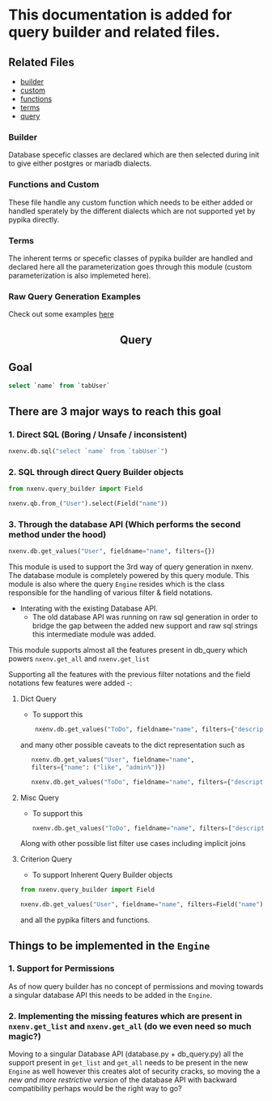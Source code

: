 # This documentation is added for query builder and related files.

## Related Files

- [builder](./builder.py)
- [custom](./custom.py)
- [functions](./functions.py)
- [terms](./terms.py)
- [query](../database/query.py)

### Builder

Database specefic classes are declared which are then selected during init to give either postgres or mariadb dialects.

### Functions and Custom

These file handle any custom function which needs to be either added or handled sperately by the different dialects which are not supported yet by pypika directly.

### Terms

The inherent terms or specefic classes of pypika builder are handled and declared here all the parameterization goes through this module (custom parameterization is also implemeted here).

### Raw Query Generation Examples

Check out some examples [here](https://nxenvframework.com/docs/v14/user/en/api/query-builder)

<H2 align="center">Query</H2>

## Goal

```sql
select `name` from `tabUser`
```

## There are 3 major ways to reach this goal

### 1. Direct SQL (Boring / Unsafe / inconsistent)

```python
nxenv.db.sql("select `name` from `tabUser`")
```

### 2. SQL through direct Query Builder objects

```python
from nxenv.query_builder import Field

nxenv.qb.from_("User").select(Field("name"))

```

### 3. Through the database API (Which performs the second method under the hood)

```python
nxenv.db.get_values("User", fieldname="name", filters={})
```

This module is used to support the 3rd way of query generation in nxenv.
The database module is completely powered by this query module.
This module is also where the query `Engine` resides which is the class responsible for the handling of various filter & field notations.

- Interating with the existing Database API.
  - The old database API was running on raw sql generation in order to bridge the gap between the added new support and raw sql strings this intermediate module was added.

This module supports almost all the features present in db_query which powers `nxenv.get_all` and `nxenv.get_list`

Supporting all the features with the previous filter notations and the field notations few features were added -:

1. Dict Query

   - To support this

   ```python
       nxenv.db.get_values("ToDo", fieldname="name", filters={"description": "Something Random"})
   ```

   and many other possible caveats to the dict representation such as

   ```python
      nxenv.db.get_values("User", fieldname="name",
      filters={"name": ("like", "admin%")})

      nxenv.db.get_values("ToDo", fieldname="name", filters={"description": ("in", ["somso%", "someome"])})
   ```

2. Misc Query

   - To support this

     ```python
     nxenv.db.get_values("ToDo", fieldname="name", filters=["description", "=", "someone"])
     ```

   Along with other possible list filter use cases including implicit joins

3. Criterion Query

   - To support Inherent Query Builder objects

   ```python
   from nxenv.query_builder import Field

   nxenv.db.get_values("User", fieldname="name", filters=Field("name") == "Administrator")

   ```

   and all the pypika filters and functions.

## Things to be implemented in the `Engine`

### 1. Support for Permissions

As of now query builder has no concept of permissions and moving towards a singular database API this needs to be added in the `Engine`.

### 2. Implementing the missing features which are present in `nxenv.get_list` and `nxenv.get_all` (do we even need so much magic?)

Moving to a singular Database API (database.py + db_query.py) all the support present in `get_list` and `get_all` needs to be present in the new `Engine` as well however this creates alot of security cracks, so moving the a _new and more restrictive version_ of the database API with backward compatibility perhaps would be the right way to go?

